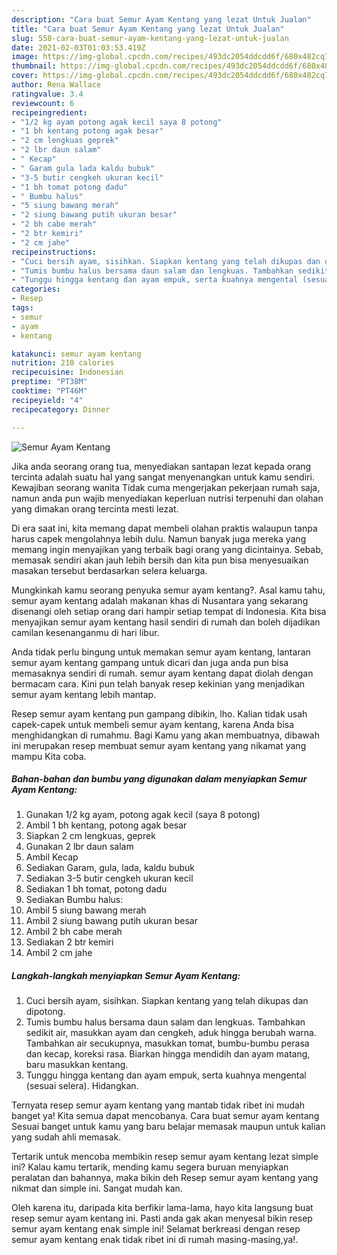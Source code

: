 ```yaml
---
description: "Cara buat Semur Ayam Kentang yang lezat Untuk Jualan"
title: "Cara buat Semur Ayam Kentang yang lezat Untuk Jualan"
slug: 558-cara-buat-semur-ayam-kentang-yang-lezat-untuk-jualan
date: 2021-02-03T01:03:53.419Z
image: https://img-global.cpcdn.com/recipes/493dc2054ddcdd6f/680x482cq70/semur-ayam-kentang-foto-resep-utama.jpg
thumbnail: https://img-global.cpcdn.com/recipes/493dc2054ddcdd6f/680x482cq70/semur-ayam-kentang-foto-resep-utama.jpg
cover: https://img-global.cpcdn.com/recipes/493dc2054ddcdd6f/680x482cq70/semur-ayam-kentang-foto-resep-utama.jpg
author: Rena Wallace
ratingvalue: 3.4
reviewcount: 6
recipeingredient:
- "1/2 kg ayam potong agak kecil saya 8 potong"
- "1 bh kentang potong agak besar"
- "2 cm lengkuas geprek"
- "2 lbr daun salam"
- " Kecap"
- " Garam gula lada kaldu bubuk"
- "3-5 butir cengkeh ukuran kecil"
- "1 bh tomat potong dadu"
- " Bumbu halus"
- "5 siung bawang merah"
- "2 siung bawang putih ukuran besar"
- "2 bh cabe merah"
- "2 btr kemiri"
- "2 cm jahe"
recipeinstructions:
- "Cuci bersih ayam, sisihkan. Siapkan kentang yang telah dikupas dan dipotong."
- "Tumis bumbu halus bersama daun salam dan lengkuas. Tambahkan sedikit air, masukkan ayam dan cengkeh, aduk hingga berubah warna. Tambahkan air secukupnya, masukkan tomat, bumbu-bumbu perasa dan kecap, koreksi rasa. Biarkan hingga mendidih dan ayam matang, baru masukkan kentang."
- "Tunggu hingga kentang dan ayam empuk, serta kuahnya mengental (sesuai selera). Hidangkan."
categories:
- Resep
tags:
- semur
- ayam
- kentang

katakunci: semur ayam kentang 
nutrition: 210 calories
recipecuisine: Indonesian
preptime: "PT38M"
cooktime: "PT46M"
recipeyield: "4"
recipecategory: Dinner

---
```



![Semur Ayam Kentang](https://img-global.cpcdn.com/recipes/493dc2054ddcdd6f/680x482cq70/semur-ayam-kentang-foto-resep-utama.jpg)

Jika anda seorang orang tua, menyediakan santapan lezat kepada orang tercinta adalah suatu hal yang sangat menyenangkan untuk kamu sendiri. Kewajiban seorang  wanita Tidak cuma mengerjakan pekerjaan rumah saja, namun anda pun wajib menyediakan keperluan nutrisi terpenuhi dan olahan yang dimakan orang tercinta mesti lezat.

Di era  saat ini, kita memang dapat membeli olahan praktis walaupun tanpa harus capek mengolahnya lebih dulu. Namun banyak juga mereka yang memang ingin menyajikan yang terbaik bagi orang yang dicintainya. Sebab, memasak sendiri akan jauh lebih bersih dan kita pun bisa menyesuaikan masakan tersebut berdasarkan selera keluarga. 



Mungkinkah kamu seorang penyuka semur ayam kentang?. Asal kamu tahu, semur ayam kentang adalah makanan khas di Nusantara yang sekarang disenangi oleh setiap orang dari hampir setiap tempat di Indonesia. Kita bisa menyajikan semur ayam kentang hasil sendiri di rumah dan boleh dijadikan camilan kesenanganmu di hari libur.

Anda tidak perlu bingung untuk memakan semur ayam kentang, lantaran semur ayam kentang gampang untuk dicari dan juga anda pun bisa memasaknya sendiri di rumah. semur ayam kentang dapat diolah dengan bermacam cara. Kini pun telah banyak resep kekinian yang menjadikan semur ayam kentang lebih mantap.

Resep semur ayam kentang pun gampang dibikin, lho. Kalian tidak usah capek-capek untuk membeli semur ayam kentang, karena Anda bisa menghidangkan di rumahmu. Bagi Kamu yang akan membuatnya, dibawah ini merupakan resep membuat semur ayam kentang yang nikamat yang mampu Kita coba.

<!--inarticleads1-->

##### Bahan-bahan dan bumbu yang digunakan dalam menyiapkan Semur Ayam Kentang:

1. Gunakan 1/2 kg ayam, potong agak kecil (saya 8 potong)
1. Ambil 1 bh kentang, potong agak besar
1. Siapkan 2 cm lengkuas, geprek
1. Gunakan 2 lbr daun salam
1. Ambil  Kecap
1. Sediakan  Garam, gula, lada, kaldu bubuk
1. Sediakan 3-5 butir cengkeh ukuran kecil
1. Sediakan 1 bh tomat, potong dadu
1. Sediakan  Bumbu halus:
1. Ambil 5 siung bawang merah
1. Ambil 2 siung bawang putih ukuran besar
1. Ambil 2 bh cabe merah
1. Sediakan 2 btr kemiri
1. Ambil 2 cm jahe




<!--inarticleads2-->

##### Langkah-langkah menyiapkan Semur Ayam Kentang:

1. Cuci bersih ayam, sisihkan. Siapkan kentang yang telah dikupas dan dipotong.
1. Tumis bumbu halus bersama daun salam dan lengkuas. Tambahkan sedikit air, masukkan ayam dan cengkeh, aduk hingga berubah warna. Tambahkan air secukupnya, masukkan tomat, bumbu-bumbu perasa dan kecap, koreksi rasa. Biarkan hingga mendidih dan ayam matang, baru masukkan kentang.
1. Tunggu hingga kentang dan ayam empuk, serta kuahnya mengental (sesuai selera). Hidangkan.




Ternyata resep semur ayam kentang yang mantab tidak ribet ini mudah banget ya! Kita semua dapat mencobanya. Cara buat semur ayam kentang Sesuai banget untuk kamu yang baru belajar memasak maupun untuk kalian yang sudah ahli memasak.

Tertarik untuk mencoba membikin resep semur ayam kentang lezat simple ini? Kalau kamu tertarik, mending kamu segera buruan menyiapkan peralatan dan bahannya, maka bikin deh Resep semur ayam kentang yang nikmat dan simple ini. Sangat mudah kan. 

Oleh karena itu, daripada kita berfikir lama-lama, hayo kita langsung buat resep semur ayam kentang ini. Pasti anda gak akan menyesal bikin resep semur ayam kentang enak simple ini! Selamat berkreasi dengan resep semur ayam kentang enak tidak ribet ini di rumah masing-masing,ya!.

